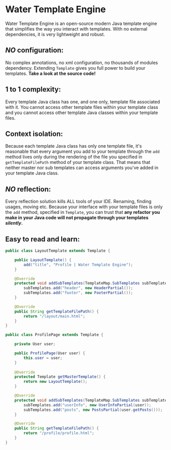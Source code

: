 Water Template Engine
===

Water Template Engine is an open-source modern Java template engine that simplifies the way you interact with templates.
With no external dependencies, it is very lightweight and robust.

_NO_ configuration:
--
No complex annotations, no xml configuration, no thousands of modules dependency. Extending `Template`
gives you full power to build your templates. **Take a look at the source code!**

1 to 1 complexity:
---
Every template Java class has one, and one only, template file associated with it.
You cannot access other template files within your template class and you cannot access
other template Java classes within your template files.

Context isolation:
---
Because each template Java class has only one template file, it's reasonable that every
argument you add to your template through the `add` method lives only during the rendering
of the file you specified in `getTemplateFilePath` method of your template class.
That means that neither master nor sub templates can access arguments you've added in your template Java class.

_NO_ reflection:
--
Every reflection solution kills ALL tools of your IDE. Renaming, finding usages, moving etc.
Because your interface with your template files is only the `add` method, specified in `Template`, 
you can trust that **any refactor you make in your Java code will not propagate through your templates _silently_.**

Easy to read and learn:
---
```java
public class LayoutTemplate extends Template {

    public LayoutTemplate() {
        add("title", "Profile | Water Template Engine");
    }

    @Override
    protected void addSubTemplates(TemplateMap.SubTemplates subTemplates) {
        subTemplates.add("header", new HeaderPartial());
        subTemplates.add("footer", new FooterPartial());
    }

    @Override
    public String getTemplateFilePath() {
        return "/layout/main.html";
    }
}

public class ProfilePage extends Template {

    private User user;

    public ProfilePage(User user) {
        this.user = user;
    }
    
    @Override
    protected Template getMasterTemplate() {
        return new LayoutTemplate();
    }

    @Override
    protected void addSubTemplates(TemplateMap.SubTemplates subTemplates) {
        subTemplates.add("userInfo", new UserInfoPartial(user));
        subTemplates.add("posts", new PostsPartial(user.getPosts()));
    }

    @Override
    public String getTemplateFilePath() {
        return "/profile/profile.html";
    }
}
```

